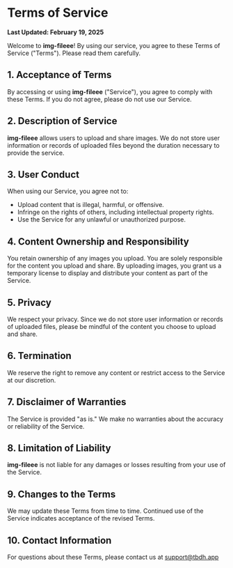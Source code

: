 # Terms of Service

**Last Updated: February 19, 2025**

Welcome to **img-fileee**! By using our service, you agree to these Terms of Service ("Terms"). Please read them carefully.

## 1. Acceptance of Terms

By accessing or using **img-fileee** ("Service"), you agree to comply with these Terms. If you do not agree, please do not use our Service.

## 2. Description of Service

**img-fileee** allows users to upload and share images. We do not store user information or records of uploaded files beyond the duration necessary to provide the service.

## 3. User Conduct

When using our Service, you agree not to:

- Upload content that is illegal, harmful, or offensive.
- Infringe on the rights of others, including intellectual property rights.
- Use the Service for any unlawful or unauthorized purpose.

## 4. Content Ownership and Responsibility

You retain ownership of any images you upload. You are solely responsible for the content you upload and share. By uploading images, you grant us a temporary license to display and distribute your content as part of the Service.

## 5. Privacy

We respect your privacy. Since we do not store user information or records of uploaded files, please be mindful of the content you choose to upload and share.

## 6. Termination

We reserve the right to remove any content or restrict access to the Service at our discretion.

## 7. Disclaimer of Warranties

The Service is provided "as is." We make no warranties about the accuracy or reliability of the Service.

## 8. Limitation of Liability

**img-fileee** is not liable for any damages or losses resulting from your use of the Service.

## 9. Changes to the Terms

We may update these Terms from time to time. Continued use of the Service indicates acceptance of the revised Terms.

## 10. Contact Information

For questions about these Terms, please contact us at support@tbdh.app
